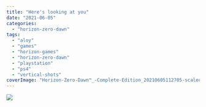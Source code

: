 ```yaml
---
title: "Here's looking at you"
date: "2021-06-05"
categories: 
  - "horizon-zero-dawn"
tags: 
  - "aloy"
  - "games"
  - "horizon-games"
  - "horizon-zero-dawn"
  - "playstation"
  - "ps4"
  - "vertical-shots"
coverImage: "Horizon-Zero-Dawn™_-Complete-Edition_20210605112705-scaled-1.jpg"
---
```


[![](images/Horizon-Zero-Dawn™_-Complete-Edition_20210605112705-scaled-1.jpg)](https://davidpeach.co.uk/wp-content/uploads/2023/01/Horizon-Zero-Dawn™_-Complete-Edition_20210605112705-scaled-1.jpg)
